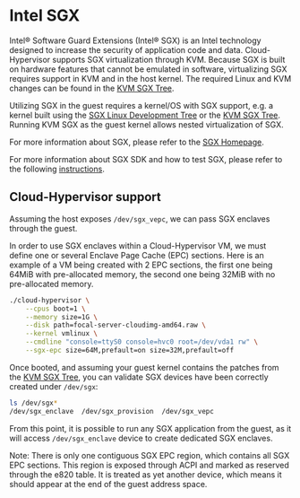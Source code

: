 # Intel SGX

Intel® Software Guard Extensions (Intel® SGX) is an Intel technology designed
to increase the security of application code and data. Cloud-Hypervisor supports
SGX virtualization through KVM. Because SGX is built on hardware features that
cannot be emulated in software, virtualizing SGX requires support in KVM and in
the host kernel. The required Linux and KVM changes can be found in the
[KVM SGX Tree](https://github.com/intel/kvm-sgx).

Utilizing SGX in the guest requires a kernel/OS with SGX support, e.g. a kernel
built using the [SGX Linux Development Tree](https://git.kernel.org/pub/scm/linux/kernel/git/jarkko/linux-sgx.git)
or the [KVM SGX Tree](https://github.com/intel/kvm-sgx). Running KVM SGX as the
guest kernel allows nested virtualization of SGX.

For more information about SGX, please refer to the [SGX Homepage](https://software.intel.com/sgx).

For more information about SGX SDK and how to test SGX, please refer to the
following [instructions](https://github.com/intel/linux-sgx).

## Cloud-Hypervisor support

Assuming the host exposes `/dev/sgx_vepc`, we can pass SGX enclaves through
the guest.

In order to use SGX enclaves within a Cloud-Hypervisor VM, we must define one
or several Enclave Page Cache (EPC) sections. Here is an example of a VM being
created with 2 EPC sections, the first one being 64MiB with pre-allocated
memory, the second one being 32MiB with no pre-allocated memory.

```bash
./cloud-hypervisor \
    --cpus boot=1 \
    --memory size=1G \
    --disk path=focal-server-cloudimg-amd64.raw \
    --kernel vmlinux \
    --cmdline "console=ttyS0 console=hvc0 root=/dev/vda1 rw" \
    --sgx-epc size=64M,prefault=on size=32M,prefault=off
```

Once booted, and assuming your guest kernel contains the patches from the
[KVM SGX Tree](https://github.com/intel/kvm-sgx), you can validate SGX devices
have been correctly created under `/dev/sgx`:

```bash
ls /dev/sgx*
/dev/sgx_enclave  /dev/sgx_provision  /dev/sgx_vepc
```

From this point, it is possible to run any SGX application from the guest, as
it will access `/dev/sgx_enclave` device to create dedicated SGX enclaves.

Note: There is only one contiguous SGX EPC region, which contains all SGX EPC
sections. This region is exposed through ACPI and marked as reserved through
the e820 table. It is treated as yet another device, which means it should
appear at the end of the guest address space.
